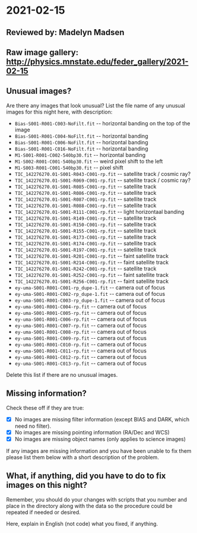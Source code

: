 # 2021-02-15

## Reviewed by:   Madelyn Madsen

## Raw image gallery: http://physics.mnstate.edu/feder_gallery/2021-02-15

## Unusual images?

Are there any images that look unusual? List the file name of any unusual images for this night here, with description:

+ `Bias-S001-R001-C003-NoFilt.fit` -- horizontal banding on the top of the image
+ `Bias-S001-R001-C004-NoFilt.fit` -- horizontal banding
+ `Bias-S001-R001-C006-NoFilt.fit` -- horizontal banding
+ `Bias-S001-R001-C016-NoFilt.fit` -- horizontal banding
+ `M1-S001-R001-C002-540bp30.fit` -- horizontal banding
+ `M1-S002-R001-C001-540bp30.fit` -- weird pixel shift to the left
+ `M1-S003-R001-C001-540bp30.fit` -- pixel shift
+ `TIC_142276270.01-S001-R043-C001-rp.fit` -- satellite track / cosmic ray?
+ `TIC_142276270.01-S001-R069-C001-rp.fit` -- satellite track / cosmic ray?
+ `TIC_142276270.01-S001-R085-C001-rp.fit` -- satellite track
+ `TIC_142276270.01-S001-R086-C001-rp.fit` -- satellite track
+ `TIC_142276270.01-S001-R087-C001-rp.fit` -- satellite track
+ `TIC_142276270.01-S001-R088-C001-rp.fit` -- satellite track
+ `TIC_142276270.01-S001-R111-C001-rp.fit` -- light horizontaal banding
+ `TIC_142276270.01-S001-R149-C001-rp.fit` -- satellite track
+ `TIC_142276270.01-S001-R150-C001-rp.fit` -- satellite track
+ `TIC_142276270.01-S001-R155-C001-rp.fit` -- satellite track
+ `TIC_142276270.01-S001-R173-C001-rp.fit` -- satellite track
+ `TIC_142276270.01-S001-R174-C001-rp.fit` -- satellite track
+ `TIC_142276270.01-S001-R197-C001-rp.fit` -- satellite track
+ `TIC_142276270.01-S001-R201-C001-rp.fit` -- faint satellite track
+ `TIC_142276270.01-S001-R214-C001-rp.fit` -- faint satellite track
+ `TIC_142276270.01-S001-R242-C001-rp.fit` -- satellite track
+ `TIC_142276270.01-S001-R252-C001-rp.fit` -- faint satellite track
+ `TIC_142276270.01-S001-R256-C001-rp.fit` -- faint satellite track
+ `ey-uma-S001-R001-C001-rp_dupe-1.fit` -- camera out of focus
+ `ey-uma-S001-R001-C002-rp_dupe-1.fit` -- camera out of focus
+ `ey-uma-S001-R001-C003-rp_dupe-1.fit` -- camera out of focus
+ `ey-uma-S001-R001-C004-rp.fit` -- camera out of focus
+ `ey-uma-S001-R001-C005-rp.fit` -- camera out of focus
+ `ey-uma-S001-R001-C006-rp.fit` -- camera out of focus
+ `ey-uma-S001-R001-C007-rp.fit` -- camera out of focus
+ `ey-uma-S001-R001-C008-rp.fit` -- camera out of focus
+ `ey-uma-S001-R001-C009-rp.fit` -- camera out of focus
+ `ey-uma-S001-R001-C010-rp.fit` -- camera out of focus
+ `ey-uma-S001-R001-C011-rp.fit` -- camera out of focus
+ `ey-uma-S001-R001-C012-rp.fit` -- camera out of focus
+ `ey-uma-S001-R001-C013-rp.fit` -- camera out of focus

Delete this list if there are no unusual images.

## Missing information?

Check these off if they are true:

- [x] No images are missing filter information (except BIAS and DARK, which need no filter).
- [x] No images are missing pointing information (RA/Dec and WCS)
- [x] No images are missing object names (only applies to science images)

If any images are missing information and you have been unable to fix them please list
them below with a short description of the problem.

## What, if anything, did you have to do to fix images on this night?

Remember, you should do your changes with scripts that you number and place in the
directory along with the data so the procedure could be repeated if needed or
desired.

Here, explain in English (not code) what you fixed, if anything.
